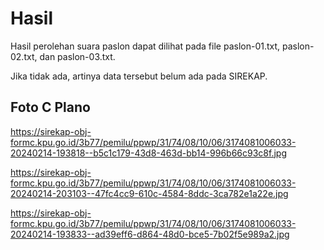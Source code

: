 # Hasil

Hasil perolehan suara paslon dapat dilihat pada file paslon-01.txt, paslon-02.txt, dan paslon-03.txt.

Jika tidak ada, artinya data tersebut belum ada pada SIREKAP.

## Foto C Plano

https://sirekap-obj-formc.kpu.go.id/3b77/pemilu/ppwp/31/74/08/10/06/3174081006033-20240214-193818--b5c1c179-43d8-463d-bb14-996b66c93c8f.jpg

https://sirekap-obj-formc.kpu.go.id/3b77/pemilu/ppwp/31/74/08/10/06/3174081006033-20240214-203103--47fc4cc9-610c-4584-8ddc-3ca782e1a22e.jpg

https://sirekap-obj-formc.kpu.go.id/3b77/pemilu/ppwp/31/74/08/10/06/3174081006033-20240214-193833--ad39eff6-d864-48d0-bce5-7b02f5e989a2.jpg
